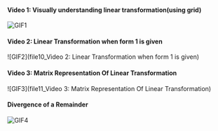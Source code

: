 #### Video 1: Visually understanding linear transformation(using grid)
![GIF1](file9_Video_1:_Visually_understanding_linear_transformation(using_grid))

#### Video 2: Linear Transformation when form 1 is given
![GIF2](file10_Video 2: Linear Transformation when form 1 is given)

#### Video 3: Matrix Representation Of Linear Transformation
![GIF3](file11_Video 3: Matrix Representation Of Linear Transformation)

#### Divergence of a Remainder
![GIF4](file9_Video_1:_Visually_understanding_linear_transformation(using_grid))
